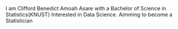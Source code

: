 I am Clifford Benedict Amoah Asare with a Bachelor of Science in Statistics(KNUST)
Interested in Data Science. Aimming to become a Statistician

